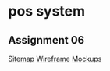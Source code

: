 # pos system

## Assignment 06

[Sitemap](https://drive.google.com/file/d/1f9V0e7ewVyJzgMhvptIsq-CsVDE7A_Yv/view?usp=sharing)
[Wireframe](https://app.diagrams.net/#E58h9wEuvtHCzQjHklEBTzhBok9vQNSVkk)
[Mockups](https://www.figma.com/design/g69cmLIZy9csAO8KMEmBfj/POS-System?node-id=0-1&t=kZtFlVL8s5iSQ1kX-1)
